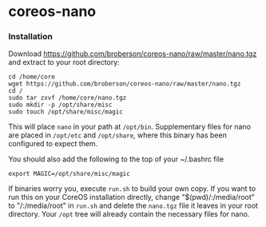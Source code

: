 # coreos-nano

### Installation

Download https://github.com/broberson/coreos-nano/raw/master/nano.tgz and extract to your root directory:

```
cd /home/core
wget https://github.com/broberson/coreos-nano/raw/master/nano.tgz
cd /
sudo tar zxvf /home/core/nano.tgz
sudo mkdir -p /opt/share/misc
sudo touch /opt/share/misc/magic
```

This will place `nano` in your path at `/opt/bin`. Supplementary files for nano are placed in `/opt/etc` and `/opt/share`, where this binary has been configured to expect them.

You should also add the following to the top of your ~/.bashrc file

```
export MAGIC=/opt/share/misc/magic
```

If binaries worry you, execute `run.sh` to build your own copy. If you want to run this on your CoreOS installation directly, change "\$(pwd)/:/media/root" to "/:/media/root" in `run.sh` and delete the `nano.tgz` file it leaves in your root directory. Your `/opt` tree will already contain the necessary files for nano.
